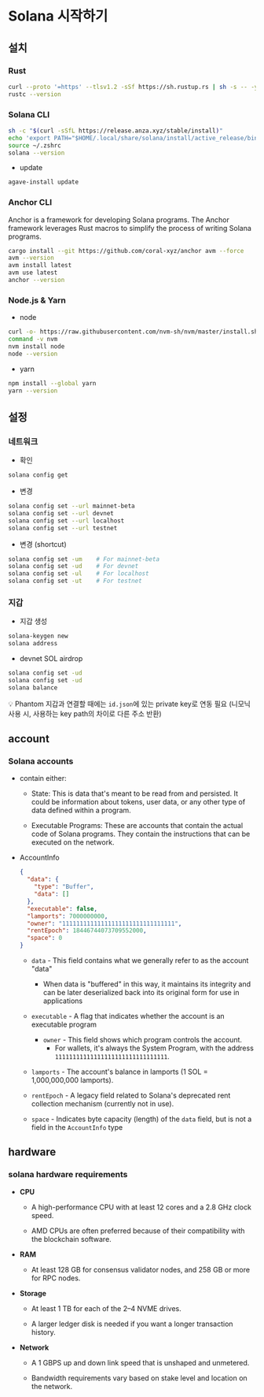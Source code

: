 



# Solana 시작하기



## 설치

### Rust

```bash
curl --proto '=https' --tlsv1.2 -sSf https://sh.rustup.rs | sh -s -- -y
rustc --version
```



### Solana CLI

```bash
sh -c "$(curl -sSfL https://release.anza.xyz/stable/install)"
echo 'export PATH="$HOME/.local/share/solana/install/active_release/bin:$PATH"' >> ~/.zshrc
source ~/.zshrc
solana --version
```

- update

```bash
agave-install update
```



### Anchor CLI

Anchor is a framework for developing Solana programs. The Anchor framework leverages Rust macros to simplify the process of writing Solana programs.

```bash
cargo install --git https://github.com/coral-xyz/anchor avm --force
avm --version
avm install latest
avm use latest
anchor --version
```



### Node.js & Yarn

- node

```bash
curl -o- https://raw.githubusercontent.com/nvm-sh/nvm/master/install.sh | bash
command -v nvm
nvm install node
node --version
```

- yarn

```bash
npm install --global yarn
yarn --version
```





## 설정



### 네트워크

- 확인

```bash
solana config get
```

- 변경

```bash
solana config set --url mainnet-beta
solana config set --url devnet
solana config set --url localhost
solana config set --url testnet
```

- 변경 (shortcut)

```bash
solana config set -um    # For mainnet-beta
solana config set -ud    # For devnet
solana config set -ul    # For localhost
solana config set -ut    # For testnet
```



### 지갑

- 지갑 생성

```bash
solana-keygen new
solana address
```

- devnet SOL airdrop

```bash
solana config set -ud
solana config set -ud
solana balance
```

:bulb: Phantom 지갑과 연결할 때에는 `id.json`에 있는 private key로 연동 필요 (니모닉 사용 시, 사용하는 key path의 차이로 다른 주소 반환)





## account



### Solana accounts 

- contain either:

  - State: This is data that's meant to be read from and persisted. It could be information about tokens, user data, or any other type of data defined within a program.

  - Executable Programs: These are accounts that contain the actual code of Solana programs. They contain the instructions that can be executed on the network.

- AccountInfo

  ```json
  {
    "data": {
      "type": "Buffer",
      "data": []
    },
    "executable": false,
    "lamports": 7000000000,
    "owner": "11111111111111111111111111111111",
    "rentEpoch": 18446744073709552000,
    "space": 0
  }
  ```

  - `data` - This field contains what we generally refer to as the account "data"
    - When data is "buffered" in this way, it maintains its integrity and can be later deserialized back into its original form for use in applications

  - `executable` - A flag that indicates whether the account is an executable program
    - `owner` - This field shows which program controls the account. 
      - For wallets, it's always the System Program, with the address `11111111111111111111111111111111`.

  - `lamports` - The account's balance in lamports (1 SOL = 1,000,000,000 lamports).

  - `rentEpoch` - A legacy field related to Solana's deprecated rent collection mechanism (currently not in use).

  - `space` - Indicates byte capacity (length) of the `data` field, but is not a field in the `AccountInfo` type



## hardware



### solana hardware requirements

- **CPU**

  - A high-performance CPU with at least 12 cores and a 2.8 GHz clock speed. 

  - AMD CPUs are often preferred because of their compatibility with the blockchain software.

- **RAM**

  - At least 128 GB for consensus validator nodes, and 258 GB or more for RPC nodes.

- **Storage**

  - At least 1 TB for each of the 2–4 NVME drives. 

  - A larger ledger disk is needed if you want a longer transaction history.

- **Network**

  - A 1 GBPS up and down link speed that is unshaped and unmetered. 

  - Bandwidth requirements vary based on stake level and location on the network.















